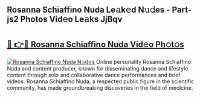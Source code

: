 ## Rosanna Schiaffino Nuda Le𝚊k𝚎d N𝚞𝚍es - Part-js2 Photos Vid𝚎o Le𝚊ks JjBqv

# <h2><a href="http://fbdyhxv.evod.top/?m=Rosanna+Schiaffino+Nuda">🔗 👉🔴 Rosanna Schiaffino Nuda Vid𝚎o Ph𝚘t𝚘s</a></h2>

[![Rosanna Schiaffino Nuda N𝚞d𝚎s](https://i.imgur.com/8V9OHl7.gif)](http://fbdyhxv.evod.top/?m=Rosanna+Schiaffino+Nuda)
Online personality Rosanna Schiaffino Nuda and content producer, known for disseminating dance and lifestyle content through solo and collaborative dance performances and brief videos. Rosanna Schiaffino Nuda, a respected public figure in the scientific community, has made groundbreaking discoveries in the field of medicine. 
